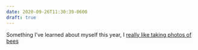 ```yaml
---
date: 2020-09-26T11:30:39-0600
draft: true
---
```




Something I’ve learned about myself this year, I [really like taking photos of bees](https://www.flickr.com/photos/ianwhitney/albums/72157716129097138)



